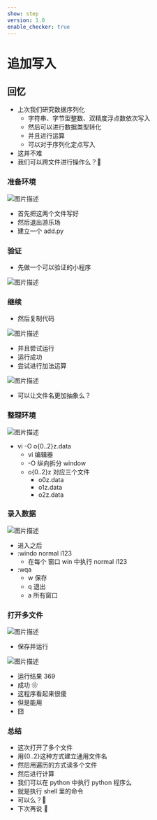 ```yaml
---
show: step
version: 1.0
enable_checker: true
---
```


# 追加写入

## 回忆

- 上次我们研究数据序列化
  - 字符串、字节型整数、双精度浮点数依次写入
  - 然后可以进行数据类型转化
  - 并且进行运算
  - 可以对于序列化定点写入
- 这并不难
- 我们可以跨文件进行操作么？🤔

### 准备环境

![图片描述](https://doc.shiyanlou.com/courses/uid1190679-20210827-1630032996724)

- 首先把这两个文件写好
- 然后退出游乐场
- 建立一个 add.py

### 验证

- 先做一个可以验证的小程序

![图片描述](https://doc.shiyanlou.com/courses/uid1190679-20210827-1630033253714)

### 继续

- 然后复制代码

![图片描述](https://doc.shiyanlou.com/courses/uid1190679-20210827-1630033435183)

- 并且尝试运行
- 运行成功
- 尝试进行加法运算

![图片描述](https://doc.shiyanlou.com/courses/uid1190679-20210827-1630033513886)

- 可以让文件名更加抽象么？

### 整理环境

![图片描述](https://doc.shiyanlou.com/courses/uid1190679-20210827-1630035625463)

- vi -O o{0..2}z.data
  - vi 编辑器
  - -O 纵向拆分 window
  - o{0..2}z 对应三个文件
    - o0z.data
    - o1z.data
    - o2z.data

### 录入数据

![图片描述](https://doc.shiyanlou.com/courses/uid1190679-20210827-1630035521429)

- 进入之后
- :windo normal i123
  - 在每个 窗口 win 中执行 normal i123
- :wqa
  - w 保存
  - q 退出
  - a 所有窗口

### 打开多文件

![图片描述](https://doc.shiyanlou.com/courses/uid1190679-20210827-1630035983425)

- 保存并运行

![图片描述](https://doc.shiyanlou.com/courses/uid1190679-20210827-1630036025955)

- 运行结果 369
- 成功 ❀
- 这程序看起来很傻
- 但是能用
- 囧

### 总结

- 这次打开了多个文件
- 用{0..2}这种方式建立通用文件名
- 然后用遍历的方式读多个文件
- 然后进行计算
- 我们可以在 python 中执行 python 程序么
- 就是执行 shell 里的命令
- 可以么？🤔
- 下次再说 👋
